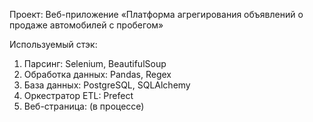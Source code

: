 Проект: Веб-приложение «Платформа агрегирования объявлений о продаже автомобилей с пробегом»

Используемый стэк:
1. Парсинг: Selenium, BeautifulSoup
2. Обработка данных: Pandas, Regex
3. База данных: PostgreSQL, SQLAlchemy
4. Оркестратор ETL: Prefect
5. Веб-страница: (в процессе)
